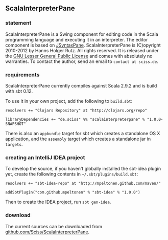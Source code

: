 ## ScalaInterpreterPane

### statement

ScalaInterpreterPane is a Swing component for editing code in the Scala programming language and executing it in an interpreter. The editor component is based on [JSyntaxPane](http://code.google.com/p/jsyntaxpane/). ScalaInterpreterPane is (C)opyright 2010-2012 by Hanns Holger Rutz. All rights reserved. It is released under the [GNU Lesser General Public License](http://github.com/Sciss/ScalaInterpreterPane/blob/master/licenses/ScalaInterpreterPane-License.txt) and comes with absolutely no warranties. To contact the author, send an email to `contact at sciss.de`.

### requirements

ScalaInterpreterPane currently compiles against Scala 2.9.2 and is build with sbt 0.12.

To use it in your own project, add the following to `build.sbt`:

    resolvers += "Clojars Repository" at "http://clojars.org/repo"

    libraryDependencies += "de.sciss" %% "scalainterpreterpane" % "1.0.0-SNAPSHOT"

There is also an `appbundle` target for sbt which creates a standalone OS X application, and the `assembly` target which creates a standalone jar in `targets`.

### creating an IntelliJ IDEA project

To develop the source, if you haven't globally installed the sbt-idea plugin yet, create the following contents in `~/.sbt/plugins/build.sbt`:

    resolvers += "sbt-idea-repo" at "http://mpeltonen.github.com/maven/"
    
    addSbtPlugin("com.github.mpeltonen" % "sbt-idea" % "1.0.0")

Then to create the IDEA project, run `sbt gen-idea`.

### download

The current sources can be downloaded from [github.com/Sciss/ScalaInterpreterPane](http://github.com/Sciss/ScalaInterpreterPane).
